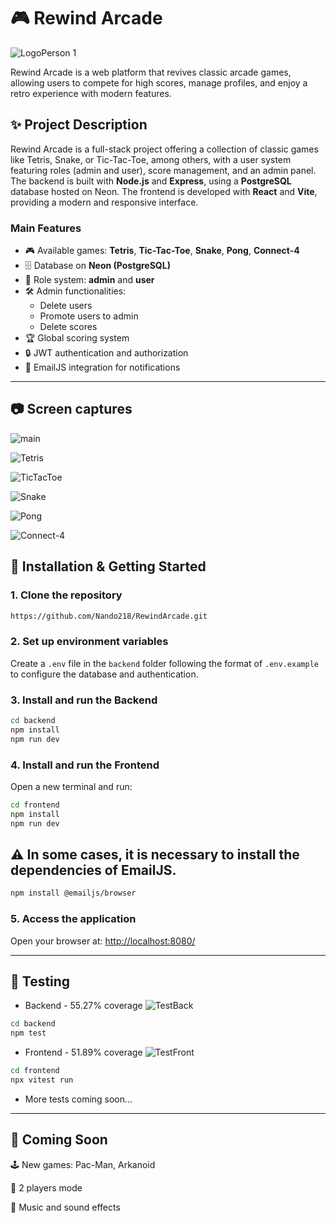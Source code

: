 # 🎮 Rewind Arcade 


![LogoPerson 1](https://github.com/user-attachments/assets/e262c143-cbfe-48c8-9fb8-0eb5de9596c1)

Rewind Arcade is a web platform that revives classic arcade games, allowing users to compete for high scores, manage profiles, and enjoy a retro experience with modern features.

## ✨ Project Description

Rewind Arcade is a full-stack project offering a collection of classic games like Tetris, Snake, or Tic-Tac-Toe, among others, with a user system featuring roles (admin and user), score management, and an admin panel. The backend is built with **Node.js** and **Express**, using a **PostgreSQL** database hosted on Neon. The frontend is developed with **React** and **Vite**, providing a modern and responsive interface.

### Main Features
- 🎮 Available games: **Tetris**, **Tic-Tac-Toe**, **Snake**, **Pong**, **Connect-4**
- 🗄️ Database on **Neon (PostgreSQL)**
- 👥 Role system: **admin** and **user**
- 🛠️ Admin functionalities:
  - Delete users
  - Promote users to admin
  - Delete scores
- 🏆 Global scoring system
- 🔒 JWT authentication and authorization
- 📧 EmailJS integration for notifications

---

## 📷 Screen captures

![main](https://github.com/user-attachments/assets/e6e422a8-22a4-4702-b197-4fd1b5fd5fa3)

![Tetris](https://github.com/user-attachments/assets/aa2f72ac-339c-4895-a036-97038878098b)

![TicTacToe](https://github.com/user-attachments/assets/4094d578-2ee4-43a2-844d-ca03ca32e8a0)

![Snake](https://github.com/user-attachments/assets/47dbc31b-ef8c-4674-b1ea-7ff1eea935ba)

![Pong](https://github.com/user-attachments/assets/12a64450-64a4-4eea-814f-57ad8f50f1e7)

![Connect-4](https://github.com/user-attachments/assets/274a5c6d-0294-46e5-b208-128d4fd912c6)



## 🚀 Installation & Getting Started

### 1. Clone the repository

```bash
https://github.com/Nando218/RewindArcade.git
```

### 2. Set up environment variables

Create a `.env` file in the `backend` folder following the format of `.env.example` to configure the database and authentication.

### 3. Install and run the Backend

```bash
cd backend
npm install
npm run dev
```

### 4. Install and run the Frontend

Open a new terminal and run:

```bash
cd frontend
npm install
npm run dev
```

## ⚠️ In some cases, it is necessary to install the dependencies of EmailJS.

```bash
npm install @emailjs/browser
```

### 5. Access the application

Open your browser at: [http://localhost:8080/](http://localhost:8080/)

---

## 🧪 Testing
- Backend - 55.27% coverage
![TestBack](https://github.com/user-attachments/assets/8d84eace-72b2-420a-9d06-e76cc94731a7)

```bash
cd backend
npm test
```


- Frontend - 51.89% coverage
![TestFront](https://github.com/user-attachments/assets/3aca1b23-0ec8-48c0-8883-ae69788c841b)

```bash
cd frontend
npx vitest run
```

- More tests coming soon...

---

## 🚧 Coming Soon

🕹️ New games:  Pac-Man, Arkanoid

👥 2 players mode

🎵 Music and sound effects


